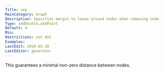 ```yaml
---
Title: sep
MainCategory: Graph
Description: Specifies margin to leave around nodes when removing node overlap.
Type: addDouble,addPoint
Default: 4
Min: 
Restrictions: not dot
Examples: 
LastEdit: 2018-03-28
LastEditor: generator
---
```


This guarantees a minimal non-zero distance between nodes.
